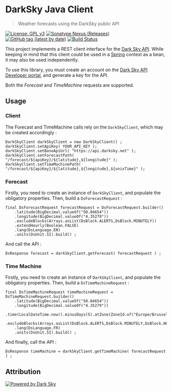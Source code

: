# DarkSky Java Client

> Weather forecasts using the DarkSky public API

[![License: GPL v3](https://img.shields.io/badge/License-GPLv3-blue.svg)](https://github.com/skylarkbe/darksky-client/blob/master/LICENSE)
[![Sonatype Nexus (Releases)](https://img.shields.io/nexus/r/https/oss.sonatype.org/be.skylark.weather/darksky-client.svg)](https://oss.sonatype.org/content/groups/public/be/skylark/weather/darksky-client/)
[![GitHub tag (latest by date)](https://img.shields.io/github/tag-date/skylarkbe/darksky-client.svg)](https://github.com/skylarkbe/darksky-client/releases/latest)
[![Build Status](https://travis-ci.com/skylarkbe/darksky-client.svg?branch=master)](https://travis-ci.com/skylarkbe/darksky-client)


This project implements a REST client interface for the [Dark Sky API](https://darksky.net/). While keeping in mind that this client could be used in a [Spring](https://spring.io/) context as a bean, it may also be used independently.

To use this library, you must create an account on the [Dark Sky API Developer portal](https://darksky.net/dev), and generate a key for the API.

Both the _Forecast_ and _TimeMachine_ requests are supported.

## Usage

### Client

The Forecast and TimeMachine calls rely on the `DarkSkyClient`, which may be created accordingly :

```
DarkSkyClient darkSkyClient = new DarkSkyClient() ;
darkSkyClient.setApiKey( YOUR_API_KEY );
darkSkyClient.setBaseApiUrl( "https://api.darksky.net" );
darkSkyClient.setForecastPath( "/forecast/${apiKey}/${latitude},${longitude}" );
darkSkyClient.setTimeMachinePath( "/forecast/${apiKey}/${latitude},${longitude},${unixTime}" );
``` 

### Forecast

Firstly, you need to create an instance of `DarkSkyClient`, and populate the obligatory properties. Then, build a `DsForecastRequest` :

```
final DsForecastRequest forecastRequest = DsForecastRequest.builder()
    .latitude(BigDecimal.valueOf("50.84654"))
    .longitude(BigDecimal.valueOf("4.35279"))
    .excludeBlocks(Arrays.asList(DsBlock.ALERTS,DsBlock.MINUTELY))
    .extendHourly(Boolean.FALSE)
    .lang(DsLanguage.EN)
    .units(DsUnit.SI).build() ;
```

And call the API :

```
DsResponse forecast = darkSkyClient.getForecast( forecastRequest ) ;
```

### Time Machine

Firstly, you need to create an instance of `DarkSkyClient`, and populate the obligatory properties. Then, build a `DsTimeMachineRequest` :

```
final DsTimeMachineRequest timeMachineRequest = DsTimeMachineRequest.builder()
    .latitude(BigDecimal.valueOf("50.84654"))
    .longitude(BigDecimal.valueOf("4.35279"))
    .time(LocalDateTime.now().minusDays(5).atZone(ZoneId.of("Europe/Brussels")).toEpochSecond())
    .excludeBlocks(Arrays.asList(DsBlock.ALERTS,DsBlock.MINUTELY,DsBlock.HOURLY))
    .lang(DsLanguage.FR)
    .units(DsUnit.SI).build() ;
```

And finally, call the API :

```
DsResponse timeMachine = darkSkyClient.getTimeMachine( forecastRequest ) ;
```

## Attribution

[![Powered by Dark Sky](https://darksky.net/dev/img/attribution/poweredby-oneline.png)](https://darksky.net/poweredby/)